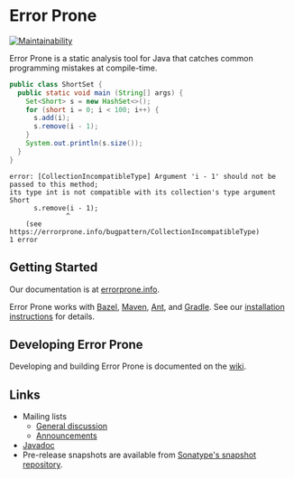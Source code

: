 # Error Prone

[![Maintainability](https://cloud.quality-gate.com/dashboard/api/badge?projectName=google_error-prone&branchName=master)](https://cloud.quality-gate.com/dashboard/branches/272643#overview)

Error Prone is a static analysis tool for Java that catches common programming
mistakes at compile-time.

```java
public class ShortSet {
  public static void main (String[] args) {
    Set<Short> s = new HashSet<>();
    for (short i = 0; i < 100; i++) {
      s.add(i);
      s.remove(i - 1);
    }
    System.out.println(s.size());
  }
}
```

```
error: [CollectionIncompatibleType] Argument 'i - 1' should not be passed to this method;
its type int is not compatible with its collection's type argument Short
      s.remove(i - 1);
              ^
    (see https://errorprone.info/bugpattern/CollectionIncompatibleType)
1 error
```

## Getting Started

Our documentation is at [errorprone.info](https://errorprone.info).

Error Prone works with [Bazel](https://bazel.build),
[Maven](https://maven.apache.org), [Ant](https://ant.apache.org), and
[Gradle](https://gradle.org). See our [installation
instructions](https://errorprone.info/docs/installation) for details.

## Developing Error Prone

Developing and building Error Prone is documented on the
[wiki](https://github.com/google/error-prone/wiki/For-Developers).

## Links

-   Mailing lists
    -   [General
        discussion](https://groups.google.com/forum/#!forum/error-prone-discuss)
    -   [Announcements](https://groups.google.com/forum/#!forum/error-prone-announce)
-   [Javadoc](https://errorprone.info/api/latest/)
-   Pre-release snapshots are available from [Sonatype's snapshot
    repository](https://oss.sonatype.org/content/repositories/snapshots/com/google/errorprone/).
